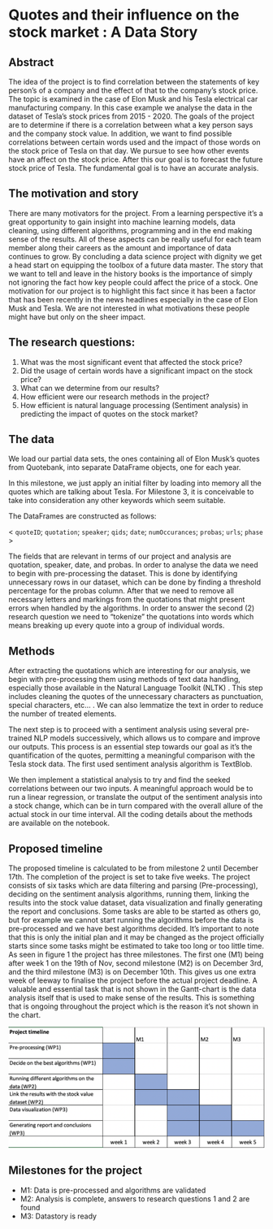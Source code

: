 # Quotes and their influence on the stock market : A Data Story 
## Abstract
The idea of the project is to find correlation between the statements of key person’s of a company and the effect of that to the company’s stock price. The topic is examined in the case of Elon Musk and his Tesla electrical car manufacturing company. In this case example we analyse the data in the dataset of Tesla’s stock prices from 2015 - 2020. The goals of the project are to determine if there is a correlation between what a key person says and the company stock value. In addition, we want to find possible correlations between certain words used and the impact of those words on the stock price of Tesla on that day. We pursue to see how other events have an affect on the stock price. After this our goal is to forecast the future stock price of Tesla. The fundamental goal is to have an accurate analysis. 

## The motivation and story
There are many motivators for the project. From a learning perspective it’s a great opportunity to gain insight into machine learning models, data cleaning, using different algorithms, programming and in the end making sense of the results. All of these aspects can be really useful for each team member along their careers as the amount and importance of data continues to grow. By concluding a data science project with dignity we get a head start on equipping the toolbox of a future data master. The story that we want to tell and leave in the history books is the importance of simply not ignoring the fact how key people could affect the price of a stock. One motivation for our project is to highlight this fact since it has been a factor that has been recently in the news headlines especially in the case of Elon Musk and Tesla. We are not interested in what motivations these people might have but only on the sheer impact. 
 
## The research questions: 
1. What was the most significant event that affected the stock price?
2. Did the usage of certain words have a significant impact on the stock price?
3. What can we determine from our results?
4. How efficient were our research methods in the project?
5. How efficient is natural language processing (Sentiment analysis) in predicting the impact of quotes on the stock market?  

## The data
We load our partial data sets, the ones containing all of Elon Musk’s quotes from Quotebank, into separate DataFrame objects, one for each year.

In this milestone, we just apply an initial filter by loading into memory all the quotes which are talking about Tesla. For Milestone 3, it is conceivable to take into consideration any other keywords which seem suitable. 

The DataFrames are constructed as follows: 
 
< `quoteID`; `quotation`; `speaker`; `qids`; `date`; `numOccurances`; `probas`; `urls`; `phase` >

The fields that are relevant in terms of our project and analysis are quotation, speaker, date, and probas. In order to analyse the data we need to begin with pre-processing the dataset. This is done by identifying unnecessary rows in our dataset, which can be done by finding a threshold percentage for the probas column. After that we need to remove all necessary letters and markings from the quotations that might present errors when handled by the algorithms. In order to answer the second (2) research question we need to “tokenize” the quotations into words which means breaking up every quote into a group of individual words. 
 
## Methods 
After extracting the quotations which are interesting for our analysis, we begin with pre-processing them using methods of text data handling, especially those available in the Natural Language Toolkit (NLTK) . This step includes cleaning the quotes of the unnecessary characters as punctuation, special characters, etc… . We can also lemmatize the text in order to reduce the number of treated elements. 

The next step is to proceed with a sentiment analysis using several pre-trained NLP models successively, which allows us to compare and improve our outputs. This process is an essential step towards our goal as it’s the quantification of the quotes, permitting a meaningful comparison with the Tesla stock data. The first used sentiment analysis algorithm is TextBlob. 

We then implement a statistical analysis to try and find the seeked correlations between our two inputs. A meaningful approach would be to run a linear regression, or translate the output of the sentiment analysis into a stock change, which can be in turn compared with the overall allure of the actual stock in our time interval. All the coding details about the methods are available on the notebook. 

## Proposed timeline
The proposed timeline is calculated to be from milestone 2 until December 17th. The completion of the project is set to take five weeks. The project consists of six tasks which are data filtering and parsing (Pre-processing), deciding on the sentiment analysis algorithms, running them, linking the results into the stock value dataset, data visualization and finally generating the report and conclusions. Some tasks are able to be started as others go, but for example we cannot start running the algorithms before the data is pre-processed and we have best algorithms decided. It’s important to note that this is only the initial plan and it may be changed as the project officially starts since some tasks might be estimated to take too long or too little time. As seen in figure 1 the project has three milestones. The first one (M1) being after week 1 on the 19th of Nov, second milestone (M2) is on December 3rd, and the third milestone (M3) is on December 10th. This gives us one extra week of leeway to finalise the project before the actual project deadline. A valuable and essential task that is not shown in the Gantt-chart is the data analysis itself that is used to make sense of the results. This is something that is ongoing throughout the project which is the reason it’s not shown in the chart. 

![alt text](https://github.com/epfl-ada/ada-2021-project-noname/blob/main/timeline.png)

## Milestones for the project
* M1: Data is pre-processed and algorithms are validated
* M2: Analysis is complete, answers to research questions 1 and 2 are found
* M3: Datastory is ready

